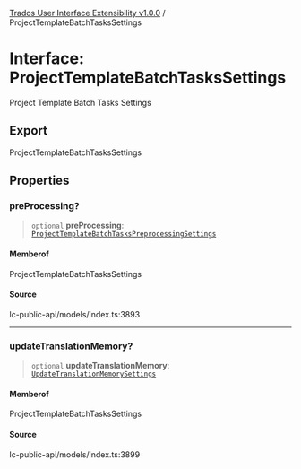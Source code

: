 [Trados User Interface Extensibility v1.0.0](../wiki/globals) / ProjectTemplateBatchTasksSettings

# Interface: ProjectTemplateBatchTasksSettings

Project Template Batch Tasks Settings

## Export

ProjectTemplateBatchTasksSettings

## Properties

### preProcessing?

> `optional` **preProcessing**: [`ProjectTemplateBatchTasksPreprocessingSettings`](../wiki/Interface.ProjectTemplateBatchTasksPreprocessingSettings)

#### Memberof

ProjectTemplateBatchTasksSettings

#### Source

lc-public-api/models/index.ts:3893

***

### updateTranslationMemory?

> `optional` **updateTranslationMemory**: [`UpdateTranslationMemorySettings`](../wiki/Interface.UpdateTranslationMemorySettings)

#### Memberof

ProjectTemplateBatchTasksSettings

#### Source

lc-public-api/models/index.ts:3899
